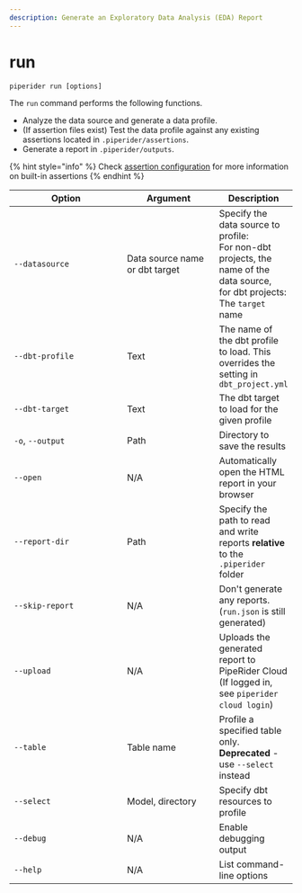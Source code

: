 ```yaml
---
description: Generate an Exploratory Data Analysis (EDA) Report
---
```


# run

```shell
piperider run [options]
```

The `run` command performs the following functions.

* Analyze the data source and generate a data profile.
* (If assertion files exist) Test the data profile against any existing assertions located in `.piperider/assertions`.
* Generate a report in `.piperider/outputs`.

{% hint style="info" %}
Check [assertion configuration](broken-reference) for more information on built-in assertions
{% endhint %}



<table><thead><tr><th width="222">Option</th><th width="173">Argument</th><th>Description</th></tr></thead><tbody><tr><td><code>--datasource</code></td><td>Data source name or dbt target</td><td>Specify the data source to profile:<br>For non-dbt projects, the name of the data source,<br>for dbt projects: The <code>target</code> name</td></tr><tr><td><code>--dbt-profile</code></td><td>Text</td><td>The name of the dbt profile to load. This overrides the setting in <code>dbt_project.yml</code></td></tr><tr><td><code>--dbt-target</code></td><td>Text</td><td>The dbt target to load for the given profile</td></tr><tr><td><code>-o</code>, <code>--output</code></td><td>Path</td><td>Directory to save the results</td></tr><tr><td><code>--open</code></td><td>N/A</td><td>Automatically open the HTML report in your browser</td></tr><tr><td><code>--report-dir</code></td><td>Path</td><td>Specify the path to read and write reports <strong>relative</strong> to the <code>.piperider</code> folder</td></tr><tr><td><code>--skip-report</code></td><td>N/A</td><td>Don't generate any reports. (<code>run.json</code> is still  generated)</td></tr><tr><td><code>--upload</code></td><td>N/A</td><td>Uploads the generated report to PipeRider Cloud (If logged in, see <code>piperider cloud login</code>)</td></tr><tr><td><code>--table</code></td><td>Table name</td><td>Profile a specified table only. <strong>Deprecated</strong> - use <code>--select</code> instead</td></tr><tr><td><code>--select</code></td><td>Model, directory</td><td>Specify dbt resources to profile</td></tr><tr><td><code>--debug</code></td><td>N/A</td><td>Enable debugging output</td></tr><tr><td><code>--help</code></td><td>N/A</td><td>List command-line options</td></tr></tbody></table>

